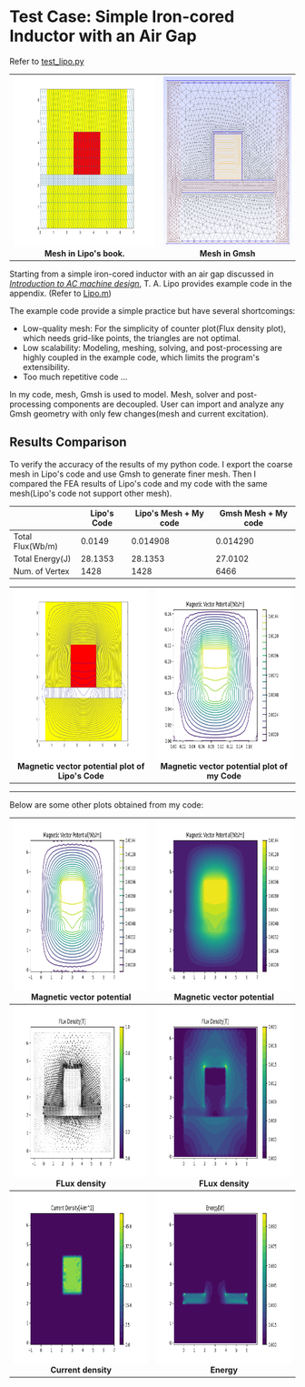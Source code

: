 # Test Case: Simple Iron-cored Inductor with an Air Gap
Refer to [test_lipo.py](../src/test_lipo.py)


<table>
    <tr>
      <th><img src='./test_lipo/inductor_model_lipo.jpg' height=300pt><br/>Mesh in Lipo's book.</th>
      <th><img src='./test_lipo/inductor_model_gmsh.png' height=300pt><br/>Mesh in Gmsh</th>
    </tr>
</table>

Starting from a simple iron-cored inductor with an air gap discussed in *[Introduction to AC machine design]((https://onlinelibrary.wiley.com/doi/book/10.1002/9781119352181))*, T. A. Lipo provides example code in the appendix. (Refer to [Lipo.m](./test_lipo/Lipo.m))

The example code provide a simple practice but have several shortcomings:
- Low-quality mesh: For the simplicity of counter plot(Flux density plot), which needs grid-like points, the triangles are not optimal.
- Low scalability: Modeling, meshing, solving, and post-processing are highly coupled in the example code, which limits the program's extensibility.
- Too much repetitive code ...

In my code, mesh, Gmsh is used to model.
Mesh, solver and post-processing components are decoupled.
User can import and analyze any Gmsh geometry with only few changes(mesh and current excitation).

## Results Comparison
To verify the accuracy of the results of my python code.
I export the coarse mesh in Lipo's code and use Gmsh to generate finer mesh.
Then I compared the FEA results of Lipo's code and my code with the same mesh(Lipo's code not support other mesh).

| | Lipo's Code | Lipo's Mesh + My code | Gmsh Mesh + My code |
|--|--|--|--|
| Total Flux(Wb/m) | 0.0149 | 0.014908  | 0.014290 |
| Total Energy(J) | 28.1353 | 28.1353  | 27.0102 |
| Num. of Vertex | 1428 | 1428  | 6466 |

<table>
    <tr>
      <th><img src='./test_lipo/A-lipo.jpg' height=300pt><br/>Magnetic vector potential plot of Lipo's Code</th>
      <th><img src='./test_lipo/A-py-coutour-coarse.png' height=300pt><br/>Magnetic vector potential plot of my Code</th>
    </tr>
</table>

---
Below are some other plots obtained from my code:

<table>
    <tr>
      <th><img src='./test_lipo/A-py-coutour.png' height=300pt><br/>Magnetic vector potential</th>
      <th><img src='./test_lipo/A-py-coutourf.png' height=300pt><br/>Magnetic vector potential</th>
    </tr>
    <tr>
      <th><img src='./test_lipo/B-py.png' height=300pt><br/>FLux density</th>
      <th><img src='./test_lipo/B_norm-py.png' height=300pt><br/>FLux density</th>
    </tr>
    <tr>
      <th><img src='./test_lipo/J-py.png' height=300pt><br/>Current density</th>
      <th><img src='./test_lipo/Energy-py.png' height=300pt><br/>Energy</th>
    </tr>
</table>
